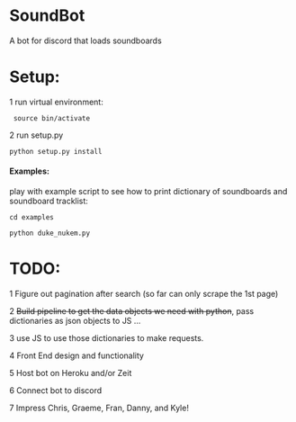 # SoundBot
A bot for discord that loads soundboards

# Setup:

1 run virtual environment:

``` source bin/activate```

2 run setup.py

``` python setup.py install ```

#### Examples:

play with example script to see how to print dictionary of soundboards and soundboard tracklist:

```
cd examples

python duke_nukem.py

```
# TODO:
 
 1 Figure out pagination after search (so far can only scrape the 1st page)
 
 2 ~~Build pipeline to get the data objects we need with python~~, pass dictionaries as json objects to JS ...
 
 3 use JS to use those dictionaries to make requests.
 
 4 Front End design and functionality
 
 5 Host bot on Heroku and/or Zeit
 
 6 Connect bot to discord
 
 7 Impress Chris, Graeme, Fran, Danny, and Kyle!
